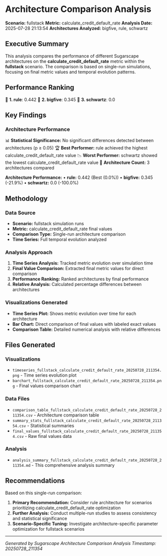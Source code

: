 # Architecture Comparison Analysis

**Scenario:** fullstack
**Metric:** calculate_credit_default_rate
**Analysis Date:** 2025-07-28 21:13:54
**Architectures Analyzed:** bigfive, rule, schwartz

## Executive Summary

This analysis compares the performance of different Sugarscape architectures on the **calculate_credit_default_rate** metric within the **fullstack** scenario. The comparison is based on single-run simulations, focusing on final metric values and temporal evolution patterns.

## Performance Ranking

🥇 **1. rule**: 0.442
🥈 **2. bigfive**: 0.345
🥉 **3. schwartz**: 0.0

## Key Findings

### Architecture Performance
📊 **Statistical Significance:** No significant differences detected between architectures (p ≥ 0.05)
🏆 **Best Performer:** rule achieved the highest calculate_credit_default_rate value
📉 **Worst Performer:** schwartz showed the lowest calculate_credit_default_rate value
🔢 **Architecture Count:** 3 architectures compared

**Architecture Performance:**
• **rule:** 0.442 (Best (0.0%))
• **bigfive:** 0.345 (-21.9%)
• **schwartz:** 0.0 (-100.0%)

## Methodology

### Data Source
- **Scenario:** fullstack simulation runs
- **Metric:** calculate_credit_default_rate final values
- **Comparison Type:** Single-run architecture comparison
- **Time Series:** Full temporal evolution analyzed

### Analysis Approach
1. **Time Series Analysis:** Tracked metric evolution over simulation time
2. **Final Value Comparison:** Extracted final metric values for direct comparison
3. **Performance Ranking:** Ranked architectures by final performance
4. **Relative Analysis:** Calculated percentage differences between architectures

### Visualizations Generated
- **Time Series Plot:** Shows metric evolution over time for each architecture
- **Bar Chart:** Direct comparison of final values with labeled exact values
- **Comparison Table:** Detailed numerical analysis with relative differences

## Files Generated

### Visualizations
- `timeseries_fullstack_calculate_credit_default_rate_20250728_211354.png` - Time series evolution plot
- `barchart_fullstack_calculate_credit_default_rate_20250728_211354.png` - Final values comparison chart

### Data Files
- `comparison_table_fullstack_calculate_credit_default_rate_20250728_211354.csv` - Architecture comparison table
- `summary_stats_fullstack_calculate_credit_default_rate_20250728_211354.csv` - Statistical summaries
- `final_values_fullstack_calculate_credit_default_rate_20250728_211354.csv` - Raw final values data

### Analysis
- `analysis_summary_fullstack_calculate_credit_default_rate_20250728_211354.md` - This comprehensive analysis summary

## Recommendations

Based on this single-run comparison:
1. **Primary Recommendation:** Consider rule architecture for scenarios prioritizing calculate_credit_default_rate optimization
2. **Further Analysis:** Conduct multiple-run studies to assess consistency and statistical significance
3. **Scenario-Specific Tuning:** Investigate architecture-specific parameter optimization for fullstack scenarios


---
*Generated by Sugarscape Architecture Comparison Analysis*
*Timestamp: 20250728_211354*
